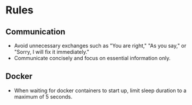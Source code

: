 # Rules

## Communication
- Avoid unnecessary exchanges such as "You are right," "As you say," or "Sorry, I will fix it immediately."
- Communicate concisely and focus on essential information only.

## Docker
- When waiting for docker containers to start up, limit sleep duration to a maximum of 5 seconds.